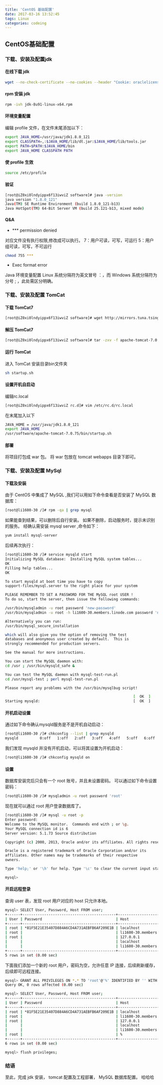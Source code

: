 ```yaml
---
title: 'CentOS 基础配置'
date: 2017-03-16 13:52:45
tags: Linux
categories: codeing
---
```


## CentOS基础配置

### 下载、安装及配置jdk

#### 在线下载 jdk

```bash
wget --no-check-certificate --no-cookies --header "Cookie: oraclelicense=accept-securebackup-cookie" http://download.oracle.com/otn-pub/java/jdk/8u91-b14/jdk-8u91-linux-x64.rpm
```

#### rpm 安装 jdk

```bash
rpm -ivh jdk-8u91-linux-x64.rpm
```

#### 环境变量配置

编辑 profile 文件，在文件末尾添加以下：

```bash
export JAVA_HOME=/usr/java/jdk1.8.0_121
export CLASSPATH=,:$JAVA_HOME/lib/dt.jar:$JAVA_HOME/lib/tools.jar
export PATH=$PATH:$JAVA_HOME/bin
export JAVA_HOME CLASSPATH PATH

```

#### 使 profile 生效

```bash
source /etc/profile
```

#### 验证

```bash
[root@iZ0xi0lndyippx6f13iwviZ software]# java -version
java version "1.8.0_121"
Java(TM) SE Runtime Environment (build 1.8.0_121-b13)
Java HotSpot(TM) 64-Bit Server VM (build 25.121-b13, mixed mode)

```

#### Q&A

* *** permission denied

对应文件没有执行权限,修改成可以执行。
7：用户可读，可写，可运行
5：用户组可读，可写，不可运行

  ```bash
  chmod 755 ***
  ```

* Exec format error

Java 环境变量配置
Linux 系统分隔符为英文冒号 ：，而 Windows 系统分隔符为分号 ; ，此处需区分明确。

### 下载、安装及配置 TomCat

#### 下载 TomCat7

```bash
[root@iZ0xi0lndyippx6f13iwviZ software]# wget http://mirrors.tuna.tsinghua.edu.cn/apache/tomcat/tomcat-7/v7.0.75/bin/apache-tomcat-7.0.75.tar.gz
```

#### 解压 TomCat7

```bash
[root@iZ0xi0lndyippx6f13iwviZ software]# tar -zxv -f apache-tomcat-7.0.75.tar.gz
```

#### 运行 TomCat

进入 TomCat 安装目录bin文件夹

```bash
sh startup.sh
```

#### 设置开机自启动

编辑rc.local

```bash
[root@iZ0xi0lndyippx6f13iwviZ rc.d]# vim /etc/rc.d/rc.local
```

在末尾加入以下

```bash
JAVA_HOME = /usr/java/jdk1.8.0_121
export JAVA_HOME
/usr/software/apache-tomcat-7.0.75/bin/startup.sh
```

#### 部署

将项目打包成 war 包。
将 war 包放在 tomcat webapps 目录下即可。

### 下载、安装及配置 MySql

#### 下载及安装

由于 CentOS 中集成了 MySQL ,我们可以用如下命令查看是否安装了 MySQL 数据库：

```bash
[root@li1600-30 /]# rpm -qa | grep mysql
```

如果能查到结果，可以删除后自行安装。
如果不删除，启动服务时，提示未识别的服务。
经确认需安装 mysql server ,命令如下：

```bash
yum install mysql-server
```

后续再次执行：

```bash
[root@li1600-30 /]# service mysqld start
Initializing MySQL database:  Installing MySQL system tables...
OK
Filling help tables...
OK

To start mysqld at boot time you have to copy
support-files/mysql.server to the right place for your system

PLEASE REMEMBER TO SET A PASSWORD FOR THE MySQL root USER !
To do so, start the server, then issue the following commands:

/usr/bin/mysqladmin -u root password 'new-password'
/usr/bin/mysqladmin -u root -h li1600-30.members.linode.com password 'new-password'

Alternatively you can run:
/usr/bin/mysql_secure_installation

which will also give you the option of removing the test
databases and anonymous user created by default.  This is
strongly recommended for production servers.

See the manual for more instructions.

You can start the MySQL daemon with:
cd /usr ; /usr/bin/mysqld_safe &

You can test the MySQL daemon with mysql-test-run.pl
cd /usr/mysql-test ; perl mysql-test-run.pl

Please report any problems with the /usr/bin/mysqlbug script!

                                                           [  OK  ]
Starting mysqld:                                           [  OK  ]
```

#### 开机启动设置

通过如下命令确认mysqld服务是不是开机自动启动：

```bash
[root@li1600-30 /]# chkconfig --list | grep mysqld
mysqld         	0:off	1:off	2:off	3:off	4:off	5:off	6:off
```

我们发现 mysqld 并没有开机启动，可以将其设置为开机启动：

```bash
[root@li1600-30 /]# chkconfig mysqld on
```

#### 设置

数据库安装完后只会有一个 root 账号，并且未设置密码。
可以通过如下命令设置密码：

```bash
[root@li1600-30 /]# mysqladmin -u root password 'root'
```

现在就可以通过 root 用户登录数据库了。

```bash
[root@li1600-30 /]# mysql -u root -p
Enter password:
Welcome to the MySQL monitor.  Commands end with ; or \g.
Your MySQL connection id is 6
Server version: 5.1.73 Source distribution

Copyright (c) 2000, 2013, Oracle and/or its affiliates. All rights reserved.

Oracle is a registered trademark of Oracle Corporation and/or its
affiliates. Other names may be trademarks of their respective
owners.

Type 'help;' or '\h' for help. Type '\c' to clear the current input statement.

mysql>

```

#### 开启远程登录

查询 user 表，发现 root 用户对应的 host 只允许本地。

```bash
mysql> SELECT User, Password, Host FROM user;
+------+-------------------------------------------+------------------------------+
| User | Password                                  | Host                         |
+------+-------------------------------------------+------------------------------+
| root | *81F5E21E35407D884A6CD4A731AEBFB6AF209E1B | localhost                    |
| root |                                           | li1600-30.members.linode.com |
| root |                                           | 127.0.0.1                    |
|      |                                           | localhost                    |
|      |                                           | li1600-30.members.linode.com |
+------+-------------------------------------------+------------------------------+
5 rows in set (0.00 sec)

```

下面我们添加一个新的 root 用户，密码为空，允许任意 IP 连接，后续刷新缓存，后续即可远程连接。

```bash
mysql> GRANT ALL PRIVILEGES ON *.* TO 'root'@'%' IDENTIFIED BY '' WITH GRANT OPTION;
Query OK, 0 rows affected (0.00 sec)

mysql> SELECT User, Password, Host FROM user;
+------+-------------------------------------------+------------------------------+
| User | Password                                  | Host                         |
+------+-------------------------------------------+------------------------------+
| root | *81F5E21E35407D884A6CD4A731AEBFB6AF209E1B | localhost                    |
| root |                                           | li1600-30.members.linode.com |
| root |                                           | 127.0.0.1                    |
|      |                                           | localhost                    |
|      |                                           | li1600-30.members.linode.com |
| root |                                           | %                            |
+------+-------------------------------------------+------------------------------+
6 rows in set (0.00 sec)

mysql> flush privileges;
```

### 结语

至此，完成 jdk 安装， tomcat 配置及工程部署， MySQL 数据库配置。
哈哈哈
